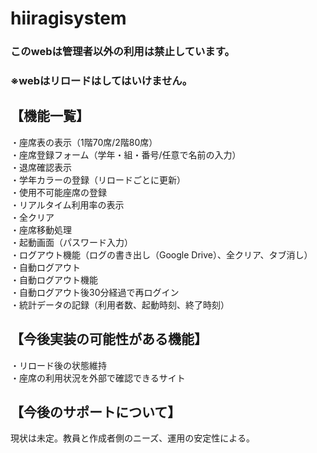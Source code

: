 # hiiragisystem

### このwebは管理者以外の利用は禁止しています。
### ※webはリロードはしてはいけません。

## 【機能一覧】
・座席表の表示（1階70席/2階80席）\
・座席登録フォーム（学年・組・番号/任意で名前の入力）\
・退席確認表示\
・学年カラーの登録（リロードごとに更新）\
・使用不可能座席の登録\
・リアルタイム利用率の表示\
・全クリア\
・座席移動処理\
・起動画面（パスワード入力）\
・ログアウト機能（ログの書き出し（Google Drive）、全クリア、タブ消し）\
・自動ログアウト\
・自動ログアウト機能\
・自動ログアウト後30分経過で再ログイン\
・統計データの記録（利用者数、起動時刻、終了時刻）

## 【今後実装の可能性がある機能】
・リロード後の状態維持\
・座席の利用状況を外部で確認できるサイト

## 【今後のサポートについて】
現状は未定。教員と作成者側のニーズ、運用の安定性による。
